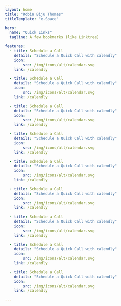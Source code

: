 ```yaml
---
layout: home
title: "Robin Biju Thomas"
titleTemplate: "e-Space"

hero:
  name: "Quick Links"
  tagline: A few bookmarks (like Linktree)

features:
  - title: Schedule a Call 
    details: "Schedule a Quick Call with calendly"
    icon:
        src: /img/icons/alt/calendar.svg 
    link: /calendly

  - title: Schedule a Call 
    details: "Schedule a Quick Call with calendly"
    icon:
        src: /img/icons/alt/calendar.svg 
    link: /calendly

  - title: Schedule a Call 
    details: "Schedule a Quick Call with calendly"
    icon:
        src: /img/icons/alt/calendar.svg 
    link: /calendly

  - title: Schedule a Call 
    details: "Schedule a Quick Call with calendly"
    icon:
        src: /img/icons/alt/calendar.svg 
    link: /calendly

  - title: Schedule a Call 
    details: "Schedule a Quick Call with calendly"
    icon:
        src: /img/icons/alt/calendar.svg 
    link: /calendly

  - title: Schedule a Call 
    details: "Schedule a Quick Call with calendly"
    icon:
        src: /img/icons/alt/calendar.svg 
    link: /calendly
 
  - title: Schedule a Call 
    details: "Schedule a Quick Call with calendly"
    icon:
        src: /img/icons/alt/calendar.svg 
    link: /calendly

  - title: Schedule a Call 
    details: "Schedule a Quick Call with calendly"
    icon:
        src: /img/icons/alt/calendar.svg 
    link: /calendly

  - title: Schedule a Call 
    details: "Schedule a Quick Call with calendly"
    icon:
        src: /img/icons/alt/calendar.svg 
    link: /calendly
  
---
```


<script setup>
  import '/.vitepress/theme/css/custom-feature.css'
</script>

